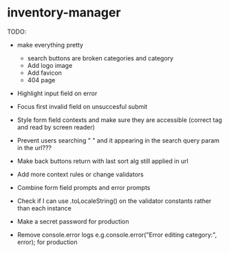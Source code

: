# inventory-manager

TODO:

- make everything pretty

  - search buttons are broken categories and category
  - Add logo image
  - Add favicon
  - 404 page

- Highlight input field on error
- Focus first invalid field on unsuccesful submit

- Style form field contexts and make sure they are accessible (correct tag and read by screen reader)

- Prevent users searching " " and it appearing in the search query param in the url???

- Make back buttons return with last sort alg still applied in url

- Add more context rules or change validators
- Combine form field prompts and error prompts

- Check if I can use .toLocaleString() on the validator constants rather than each instance

- Make a secret password for production
- Remove console.error logs e.g.console.error("Error editing category:", error); for production
